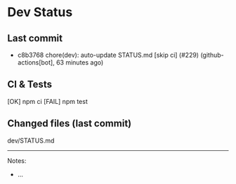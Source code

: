 # Dev Status

## Last commit
- c8b3768 chore(dev): auto-update STATUS.md [skip ci] (#229) (github-actions[bot], 63 minutes ago)
## CI & Tests
[OK] npm ci
[FAIL] npm test

## Changed files (last commit)
dev/STATUS.md

---
Notes:
- ...
